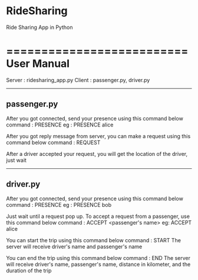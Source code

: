 # RideSharing
Ride Sharing App in Python

==========================
		User Manual
==========================

Server : ridesharing_app.py
Client : passenger.py, driver.py

-------------
passenger.py
-------------
After you got connected, send your presence using this command below
command : PRESENCE <your name>
eg : PRESENCE alice

After you got reply message from server, you can make a request using this command below
command : REQUEST

After a driver accepted your request, you will get the location of the driver, just wait

----------
driver.py
----------
After you got connected, send your presence using this command below
command : PRESENCE <your name>
eg : PRESENCE bob

Just wait until a request pop up.
To accept a request from a passenger, use this command below
command : ACCEPT <passenger's name>
eg: ACCEPT alice

You can start the trip using this command below
command : START
The server will receive driver's name and passenger's name

You can end the trip using this command below
command : END
The server will receive driver's name, passenger's name, distance in kilometer, and the duration of the trip